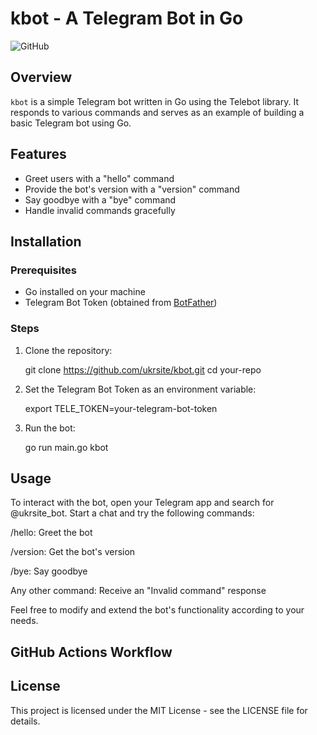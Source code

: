 # kbot - A Telegram Bot in Go

![GitHub](https://img.shields.io/github/license/ukrsite/kbot)

## Overview

`kbot` is a simple Telegram bot written in Go using the Telebot library. It responds to various commands and serves as an example of building a basic Telegram bot using Go.

## Features

- Greet users with a "hello" command
- Provide the bot's version with a "version" command
- Say goodbye with a "bye" command
- Handle invalid commands gracefully

## Installation

### Prerequisites

- Go installed on your machine
- Telegram Bot Token (obtained from [BotFather](https://t.me/botfather))

### Steps

1. Clone the repository:

   git clone https://github.com/ukrsite/kbot.git
   cd your-repo

2. Set the Telegram Bot Token as an environment variable:

    export TELE_TOKEN=your-telegram-bot-token

3. Run the bot:

    go run main.go kbot

## Usage

To interact with the bot, open your Telegram app and search for @ukrsite_bot. Start a chat and try the following commands:

/hello: Greet the bot

/version: Get the bot's version

/bye: Say goodbye

Any other command: Receive an "Invalid command" response

Feel free to modify and extend the bot's functionality according to your needs.

## GitHub Actions Workflow


## License

This project is licensed under the MIT License - see the LICENSE file for details.

